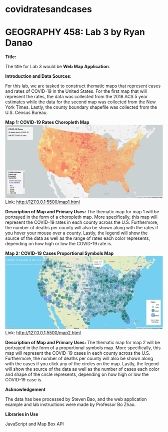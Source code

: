# covidratesandcases
# GEOGRAPHY 458: Lab 3 by Ryan Danao

**Title:**

The title for Lab 3 would be **Web Map Application**. 

**Introduction and Data Sources:**

For this lab, we are tasked to construct thematic maps that represent cases and rates of COVID-19 in the United States. For the first map that will represent the rates, the data was collected from the 2018 ACS 5 year estimates while the data for the second map was collected from the New York Times. Lastly, the county boundary shapefile was collected from the U.S. Census Bureau. 

**Map 1: COVID-19 Rates Choropleth Map**
![map 1](/img/Map1.jpg)
Link: http://127.0.0.1:5500/map1.html

**Description of Map and Primary Uses:**
The thematic map for map 1 will be portrayed in the form of a choropleth map. More specifically, this map will represent the COVID-19 rates in each county across the U.S. Furthermore, the number of deaths per county will also be shown along with the rates if you hover your mouse over a county. Lastly, the legend will show the source of the data as well as the range of rates each color represents, depending on how high or low the COVID-19 rate is.

**Map 2: COVID-19 Cases Proportional Symbols Map**
![map 2](/img/Map2.jpg)
Link: http://127.0.0.1:5500/map2.html

**Description of Map and Primary Uses:**
The thematic map for map 2 will be portrayed in the form of a proportional symbols map. More specifically, this map will represent the COVID-19 cases in each county across the U.S. Furthermore, the number of deaths per county will also be shown along with the cases if you click any of the circles on the map. Lastly, the legend will show the source of the data as well as the number of cases each color and shape of the circle represents, depending on how high or low the COVID-19 case is.

**Acknowledgement**

The data has bee processed by Steven Bao, and the web application example and lab instructions were made by Professor Bo Zhao.

**Libraries in Use**

JavaScript and Map Box API
